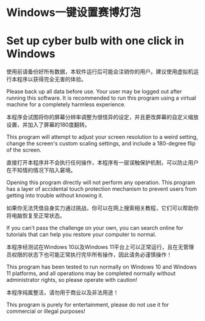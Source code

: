 # Windows一键设置赛博灯泡
# Set up cyber bulb with one click in Windows

使用前请备份好所有数据，本软件运行后可能会注销你的用户。建议使用虚拟机运行本程序以获得完全无害的体验。

Please back up all data before use. Your user may be logged out after running this software. It is recommended to run this program using a virtual machine for a completely harmless experience.

本程序会试图将你的屏幕分辨率调整为很怪异的设定，并且更改屏幕的自定义缩放设置，并加入了屏幕的180度翻转。

This program will attempt to adjust your screen resolution to a weird setting, change the screen's custom scaling settings, and include a 180-degree flip of the screen.

直接打开本程序并不会执行任何操作，本程序有一层误触保护机制，可以防止用户在不知情的情况下陷入窘境。

Opening this program directly will not perform any operation. This program has a layer of accidental touch protection mechanism to prevent users from getting into trouble without knowing it.

如果你无法凭借自身实力通过挑战，你可以在网上搜索相关教程，它们可以帮助你将电脑恢复至正常状态。

If you can't pass the challenge on your own, you can search online for tutorials that can help you restore your computer to normal.

本程序经测试在Windows 10以及Windows 11平台上可以正常运行，且在无管理员权限的状态下也可能正常执行完毕所有操作，因此请务必谨慎操作！

This program has been tested to run normally on Windows 10 and Windows 11 platforms, and all operations may be completed normally without administrator rights, so please operate with caution!

本程序纯属整活，请勿用于商业以及非法用途！

This program is purely for entertainment, please do not use it for commercial or illegal purposes!
